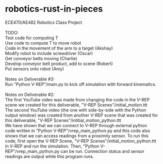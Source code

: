 # robotics-rust-in-pieces
ECE470/AE482 Robotics Class Project
<br/>
<br/>TODO:
<br/>Test code for computing T
<br/>Use code to compute T to move robot
<br/>Code in the movement of the arm to a target (Akshay)
<br/>Modify robot to include screwdriver (Oscar)
<br/>Get conveyor belts moving (Charlie)
<br/>Develop conveyor belt product, add to scene (Robert)
<br/>Put sensors onto robot (Amy)
<br/>
<br/>Notes on Deliverable #3:
<br/>Run "Python V-REP"/main.py to kick off simulation with forward kinematics.
<br/>
<br/>Notes on Deliverable #2:
<br/>The first YouTube video was made from changing the code in the V-REP scene we created for this deliverable, "V-REP Scenes"/initial_motion.ttt
<br/>The second YouTube video (the one with side-by-side with the Python output window) was created from another V-REP scene that was created for this deliverable, "V-REP Scenes"/intitial_motion_python.ttt
<br/>We have shown that we can connect to V-REP through external python code written in "Python V-REP"/vrep_main_python.py and this code also shows that we can access readings from a proximity sensor. To run this code, first open the V-REP Scene, "V-REP Scenes"/initial_motion_python.ttt in V-REP and run the simulation. Then, "Python V-REP"/vrep_main_python.py can be run. Connection status and sensor readings are output while this program runs.
